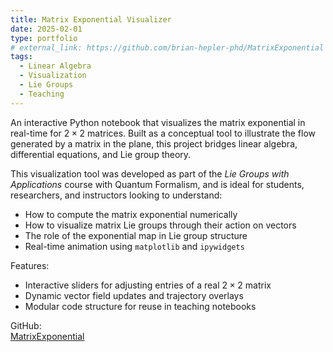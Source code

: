 ```yaml
---
title: Matrix Exponential Visualizer
date: 2025-02-01
type: portfolio
# external_link: https://github.com/brian-hepler-phd/MatrixExponential
tags:
  - Linear Algebra
  - Visualization
  - Lie Groups
  - Teaching
---
```


An interactive Python notebook that visualizes the matrix exponential in real-time for $2 \times 2$ matrices. Built as a conceptual tool to illustrate the flow generated by a matrix in the plane, this project bridges linear algebra, differential equations, and Lie group theory.

<!--more-->

This visualization tool was developed as part of the *Lie Groups with Applications* course with Quantum Formalism, and is ideal for students, researchers, and instructors looking to understand:

- How to compute the matrix exponential numerically
- How to visualize matrix Lie groups through their action on vectors
- The role of the exponential map in Lie group structure
- Real-time animation using `matplotlib` and `ipywidgets`

Features:

- Interactive sliders for adjusting entries of a real $2 \times 2$ matrix
- Dynamic vector field updates and trajectory overlays
- Modular code structure for reuse in teaching notebooks

GitHub:  
[MatrixExponential](https://github.com/brian-hepler-phd/MatrixExponential)
